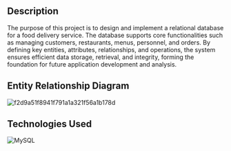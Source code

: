 ## Description

The purpose of this project is to design and implement a relational database for a food delivery service. The database supports core functionalities such as managing customers, restaurants, menus, personnel, and orders. By defining key entities, attributes, relationships, and operations, the system ensures efficient data storage, retrieval, and integrity, forming the foundation for future application development and analysis.

## Entity Relationship Diagram

![f2d9a51f8941f791a1a321f56a1b178d](https://github.com/user-attachments/assets/df0dddf8-eb26-49db-9a7a-ab4457668417)

## Technologies Used

![MySQL](https://img.shields.io/badge/Database-MySQL-blue?logo=mysql&logoColor=white)
